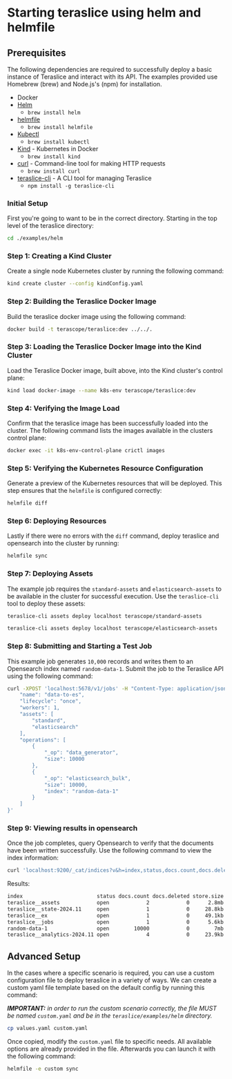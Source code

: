 # Starting teraslice using helm and helmfile

## Prerequisites

The following dependencies are required to successfully deploy a basic instance of Teraslice and interact with its API. The examples provided use Homebrew (brew) and Node.js's (npm) for installation.

- Docker
- [Helm](https://helm.sh/docs/intro/install/)
    - `brew install helm`
- [helmfile](https://formulae.brew.sh/formula/helmfile)
    - `brew install helmfile`
- [Kubectl](https://kubernetes.io/docs/reference/kubectl/)
    - `brew install kubectl`
- [Kind](https://kind.sigs.k8s.io/) - Kubernetes in Docker
    - `brew install kind`
- [curl](https://formulae.brew.sh/formula/curl) - Command-line tool for making HTTP requests
    - `brew install curl`
- [teraslice-cli](https://www.npmjs.com/package/teraslice-cli) - A CLI tool for managing Teraslice
    - `npm install -g teraslice-cli`

### Initial Setup

First you're going to want to be in the correct directory. Starting in the top level of the teraslice directory:

```bash
cd ./examples/helm
```

### Step 1: Creating a Kind Cluster

Create a single node Kubernetes cluster by running the following command:

```bash
kind create cluster --config kindConfig.yaml
```

### Step 2: Building the Teraslice Docker Image

Build the teraslice docker image using the following command:

```bash
docker build -t terascope/teraslice:dev ../../.
```

### Step 3: Loading the Teraslice Docker Image into the Kind Cluster

Load the Teraslice Docker image, built above, into the Kind cluster's control plane:

```bash
kind load docker-image --name k8s-env terascope/teraslice:dev
```

### Step 4: Verifying the Image Load

Confirm that the teraslice image has been successfully loaded into the cluster. The following command lists the images available in the clusters control plane:

```bash
docker exec -it k8s-env-control-plane crictl images
```

### Step 5: Verifying the Kubernetes Resource Configuration

Generate a preview of the Kubernetes resources that will be deployed. This step ensures that the `helmfile` is configured correctly:

```bash
helmfile diff
```

### Step 6: Deploying Resources

Lastly if there were no errors with the `diff` command, deploy teraslice and opensearch into the cluster by running:

```bash
helmfile sync
```

### Step 7: Deploying Assets

The example job requires the `standard-assets` and `elasticsearch-assets` to be available in the cluster for successful execution. Use the `teraslice-cli` tool to deploy these assets:

```bash
teraslice-cli assets deploy localhost terascope/standard-assets
```

```bash
teraslice-cli assets deploy localhost terascope/elasticsearch-assets
```

### Step 8: Submitting and Starting a Test Job

This example job generates `10,000` records and writes them to an Opensearch index named `random-data-1`. Submit the job to the Teraslice API using the following command:

```bash
curl -XPOST 'localhost:5678/v1/jobs' -H "Content-Type: application/json" -d '{
    "name": "data-to-es",
    "lifecycle": "once",
    "workers": 1,
    "assets": [
        "standard",
        "elasticsearch"
    ],
    "operations": [
        {
            "_op": "data_generator",
            "size": 10000
        },
        {
            "_op": "elasticsearch_bulk",
            "size": 10000,
            "index": "random-data-1"
        }
    ]
}'

```

### Step 9: Viewing results in opensearch

Once the job completes, query Opensearch to verify that the documents have been written successfully. Use the following command to view the index information:

```bash
curl 'localhost:9200/_cat/indices?v&h=index,status,docs.count,docs.deleted,store.size,pri.store.size'
```

Results:

```bash
index                        status docs.count docs.deleted store.size pri.store.size
teraslice__assets            open            2            0      2.8mb          2.8mb
teraslice__state-2024.11     open            1            0     28.8kb         28.8kb
teraslice__ex                open            1            0     49.1kb         49.1kb
teraslice__jobs              open            1            0      5.6kb          5.6kb
random-data-1                open        10000            0        7mb            7mb
teraslice__analytics-2024.11 open            4            0     23.9kb         23.9kb
```

## Advanced Setup

In the cases where a specific scenario is required, you can use a custom configuration file to deploy teraslice in a variety of ways. We can create a custom yaml file template based on the default config by running this command:

_**IMPORTANT:** in order to run the custom scenario correctly, the file MUST be named `custom.yaml` and be in the `teraslice/examples/helm` directory._

```sh
cp values.yaml custom.yaml
```

Once copied, modify the `custom.yaml` file to specific needs. All available options are already provided in the file. Afterwards you can launch it with the following command:

```sh
helmfile -e custom sync
```
